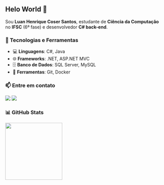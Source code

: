 ## Helo World 👋

Sou **Luan Henrique Coser Santos**, estudante de **Ciência da Computação** no **IFSC** (6ª fase) e desenvolvedor **C# back-end**.

### 🚀 Tecnologias e Ferramentas  
- 💻 **Linguagens**: C#, Java  
- 🌐 **Frameworks**: .NET, ASP.NET MVC  
- 🗄️ **Banco de Dados**: SQL Server, MySQL  
- 🔧 **Ferramentas**: Git, Docker  

### 📫 Entre em contato  
<div>
<a href="mailto:Luan.coser@gmail.com"><img loading="lazy" src="https://img.shields.io/badge/Gmail-D14836?style=for-the-badge&logo=gmail&logoColor=white" target="_blank"></a>
<a href="https://www.linkedin.com/in/luan-coser-604357312" target="_blank"><img loading="lazy" src="https://img.shields.io/badge/-LinkedIn-%230077B5?style=for-the-badge&logo=linkedin&logoColor=white" target="_blank"></a>   
</div>

### 📊 GitHub Stats  
<div>
<a href="https://github.com/Luan-Coser">
<img loading="lazy" height="180em" src="https://github-readme-stats.vercel.app/api/top-langs/?username=Luan-Coser&layout=compact&langs_count=7&theme=dracula"/>
</div>
